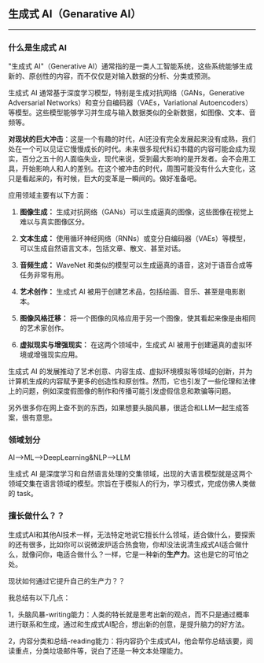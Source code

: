 ## 生成式 AI（Genarative AI）

---

### 什么是生成式 AI

"生成式 AI"（Generative AI）通常指的是一类人工智能系统，这些系统能够生成新的、原创性的内容，而不仅仅是对输入数据的分析、分类或预测。

生成式 AI 通常基于深度学习模型，特别是生成对抗网络（GANs，Generative Adversarial Networks）和变分自编码器（VAEs，Variational Autoencoders）等模型。这些模型能够学习并生成与输入数据类似的全新数据，如图像、文本、音频等。

**对现状的巨大冲击**：这是一个有趣的时代，AI还没有完全发展起来没有成熟，我们处在一个可以见证它慢慢成长的时代。未来很多现代科幻书籍的内容可能会成为现实，百分之五十的人面临失业，现代来说，受到最大影响的是开发者。会不会用工具，开始影响人和人的差别。在这个被冲击的时代，周围可能没有什么大变化，这只是看起来的，有时候，巨大的变革是一瞬间的。做好准备吧。

应用领域主要有以下方面：

1. **图像生成：** 生成对抗网络（GANs）可以生成逼真的图像，这些图像在视觉上难以与真实图像区分。

2. **文本生成：** 使用循环神经网络（RNNs）或变分自编码器（VAEs）等模型，可以生成自然语言文本，包括文章、散文、甚至对话。

3. **音频生成：** WaveNet 和类似的模型可以生成逼真的语音，这对于语音合成等任务非常有用。

4. **艺术创作：** 生成式 AI 被用于创建艺术品，包括绘画、音乐、甚至是电影剧本。

5. **图像风格迁移：** 将一个图像的风格应用于另一个图像，使其看起来像是由相同的艺术家创作。

6. **虚拟现实与增强现实：** 在这两个领域中，生成式 AI 被用于创建逼真的虚拟环境或增强现实应用。

生成式 AI 的发展推动了艺术创意、内容生成、虚拟环境模拟等领域的创新，并为计算机生成的内容赋予更多的创造性和原创性。然而，它也引发了一些伦理和法律上的问题，例如深度假图像的制作和传播可能引发虚假信息和欺骗等问题。

另外很多你在网上查不到的东西，如果想要头脑风暴，很适合和LLM一起生成答案，很有意思。

### 领域划分

AI-->ML-->DeepLearning&NLP-->LLM

生成式 AI 是深度学习和自然语言处理的交集领域，出现的大语言模型就是这两个领域交集在语言领域的模型。宗旨在于模拟人的行为，学习模式，完成仿佛人类做的 task。

### 擅长做什么？？

生成式AI和其他AI技术一样，无法特定地说它擅长什么领域，适合做什么，要探索的还有很多，比如你可以说微波炉适合热食物，你却没法说清生成式AI适合做什么，就像问你，电适合做什么？一样，它是一种新的**生产力**。这也是它的可怕之处。

现状如何通过它提升自己的生产力？？

我总结有以下几点：

1，头脑风暴-writing能力：人类的特长就是思考出新的观点，而不只是通过概率进行联系和生成，通过和生成式AI配合，想出新的创意，是提升脑力的好方法。

2，内容分类和总结-reading能力：将内容扔个生成式AI，他会帮你总结该要，阅读重点，分类垃圾邮件等，说白了还是一种文本处理能力。
